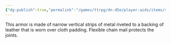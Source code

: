 ```yaml
---
{"dg-publish":true,"permalink":"/games/ttrpg/dn-d5e/player-aids/items/splint-armor/","tags":["TTRPG/DND/5e","warding"],"noteIcon":""}
---
```



This armor is made of narrow vertical strips of metal riveted to a backing of leather that is worn over cloth padding. Flexible chain mail protects the joints.